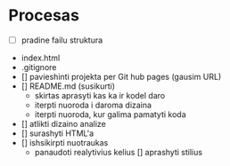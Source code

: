 # Procesas
-  [ ] pradine failu struktura
-  index.html
-  .gitignore
-  []  pavieshinti projekta per Git hub pages (gausim URL)
-  []  README.md (susikurti)
    -   skirtas aprasyti kas ka ir kodel daro
    -   iterpti nuoroda i daroma dizaina
    -   iterpti nuoroda, kur galima pamatyti koda
-  []  atlikti dizaino analize
-  []  surashyti HTML'a
-  []  ishsikirpti nuotraukas
    -   panaudoti realytivius kelius
   []  aprashyti stilius 

<!--
<nav>
<a href="#">Home</a>
<a href="#">Community</a>
<a href="#">#</a>
<a href="#">#</a>
<a href="#"></a>
</nav>
  <main><div>404</div></main>
</body>
</html>
-->

